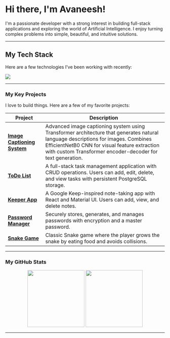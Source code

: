 # Hi there, I'm Avaneesh!

<p align="left">
  I'm a passionate developer with a strong interest in building full-stack applications and exploring the world of Artificial Intelligence. I enjoy turning complex problems into simple, beautiful, and intuitive solutions.
</p>

---

## My Tech Stack

Here are a few technologies I've been working with recently:

<p align="left">
  <a href="https://skillicons.dev">
    <img src="https://skillicons.dev/icons?i=c,cpp,python,js,html,css,bootstrap,react,nodejs,express,postman,postgres,sklearn,tensorflow,pytorch,git,github,vscode,sublime" />
  </a>
</p>

---

### My Key Projects

I love to build things. Here are a few of my favorite projects:

| Project                                                                     | Description                                                               |
| --------------------------------------------------------------------------- | ------------------------------------------------------------------------- |
| **[Image Captioning System](https://github.com/Avaneesh40585/Image-Captioning)** | Advanced image captioning system using Transformer architecture that generates natural language descriptions for images. Combines EfficientNetB0 CNN for visual feature extraction with custom Transformer encoder-decoder for text generation. |
| **[ToDo List](https://github.com/Avaneesh40585/ToDo-List)** | A full-stack task management application with CRUD operations. Users can add, edit, delete, and view tasks with persistent PostgreSQL storage. |
| **[Keeper App](https://github.com/Avaneesh40585/Keeper-App)** | A Google Keep-inspired note-taking app with React and Material UI. Users can add, view, and delete notes. |
| **[Password Manager](https://github.com/Avaneesh40585/Python-Projects/tree/main/Password%20Manager)** | Securely stores, generates, and manages passwords with encryption and a master password. |
| **[Snake Game](https://github.com/Avaneesh40585/Python-Projects/tree/main/Snake%20Game)** | Classic Snake game where the player grows the snake by eating food and avoids collisions. |

---

### My GitHub Stats

<p align="center">
  <img height="180em" src="https://github-readme-stats.vercel.app/api?username=Avaneesh40585&show_icons=true&theme=github_dark&include_all_commits=true&count_private=true"/>
  <img height="180em" src="https://github-readme-stats.vercel.app/api/top-langs/?username=Avaneesh40585&layout=compact&langs_count=8&theme=github_dark"/>
</p>

---
